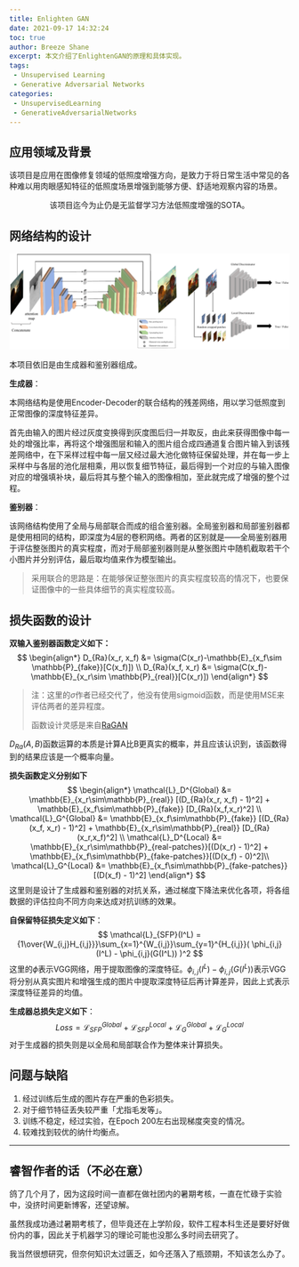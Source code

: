 ```yaml
---
title: Enlighten GAN
date: 2021-09-17 14:32:24
toc: true
author: Breeze Shane
excerpt: 本文介绍了EnlightenGAN的原理和具体实现。
tags:
 - Unsupervised Learning
 - Generative Adversarial Networks
categories:
 - UnsupervisedLearning
 - GenerativeAdversarialNetworks
---
```


## 应用领域及背景

该项目是应用在图像修复领域的低照度增强方向，是致力于将日常生活中常见的各种难以用肉眼感知特征的低照度场景增强到能够方便、舒适地观察内容的场景。

<center>该项目迄今为止仍是无监督学习方法低照度增强的SOTA。</center>

## 网络结构的设计

![](/images/2021-09-17_14-55.png)

本项目依旧是由生成器和鉴别器组成。

**生成器**：

本网络结构是使用Encoder-Decoder的联合结构的残差网络，用以学习低照度到正常图像的深度特征差异。

首先由输入的图片经过灰度变换得到灰度图后归一并取反，由此来获得图像中每一处的增强比率，再将这个增强图层和输入的图片组合成四通道复合图片输入到该残差网络中，在下采样过程中每一层又经过最大池化做特征保留处理，并在每一步上采样中与各层的池化层相乘，用以恢复细节特征，最后得到一个对应的与输入图像对应的增强填补块，最后将其与整个输入的图像相加，至此就完成了增强的整个过程。

**鉴别器**：

该网络结构使用了全局与局部联合而成的组合鉴别器。全局鉴别器和局部鉴别器都是使用相同的结构，即深度为4层的卷积网络。两者的区别就是——全局鉴别器用于评估整张图片的真实程度，而对于局部鉴别器则是从整张图片中随机截取若干个小图片并分别评估，最后取均值来作为模型输出。

> 采用联合的思路是：在能够保证整张图片的真实程度较高的情况下，也要保证图像中的一些具体细节的真实程度较高。

## 损失函数的设计

**双输入鉴别器函数定义如下：**
$$
\begin{align*}
D_{Ra}(x_r, x_f) &= \sigma(C(x_r)-\mathbb{E}_{x_f\sim \mathbb{P}_{fake}}[C(x_f)]) \\
D_{Ra}(x_f, x_r) &= \sigma(C(x_f)-\mathbb{E}_{x_r\sim \mathbb{P}_{real}}[C(x_r)])
\end{align*}
$$
>  注：这里的$\sigma$作者已经交代了，他没有使用sigmoid函数，而是使用MSE来评估两者的差异程度。
>
> 函数设计灵感是来自[RaGAN](https://arxiv.org/abs/1807.00734)

$D_{Ra}(A,B)$函数运算的本质是计算A比B更真实的概率，并且应该认识到，该函数得到的结果应该是一个概率向量。

**损失函数定义分别如下**
$$
\begin{align*}
\mathcal{L}_D^{Global} &= \mathbb{E}_{x_r\sim\mathbb{P}_{real}} [(D_{Ra}(x_r, x_f) - 1)^2] + \mathbb{E}_{x_f\sim\mathbb{P}_{fake}} [D_{Ra}(x_f,x_r)^2] \\
\mathcal{L}_G^{Global} &= \mathbb{E}_{x_f\sim\mathbb{P}_{fake}} [(D_{Ra}(x_f, x_r) - 1)^2] + \mathbb{E}_{x_r\sim\mathbb{P}_{real}} [D_{Ra}(x_r,x_f)^2] \\
\mathcal{L}_D^{Local} &= \mathbb{E}_{x_r\sim\mathbb{P}_{real-patches}}[(D(x_r) - 1)^2] + \mathbb{E}_{x_f\sim\mathbb{P}_{fake-patches}}[(D(x_f) - 0)^2]\\
\mathcal{L}_G^{Local} &= \mathbb{E}_{x_f\sim\mathbb{P}_{fake-patches}}[(D(x_f) - 1)^2]
\end{align*}
$$
这里则是设计了生成器和鉴别器的对抗关系，通过梯度下降法来优化各项，将各组数据的评估拉向不同方向来达成对抗训练的效果。

**自保留特征损失定义如下**：
$$
\mathcal{L}_{SFP}(I^L) = {1\over{W_{i,j}H_{i,j}}}\sum_{x=1}^{W_{i,j}}\sum_{y=1}^{H_{i,j}}( \phi_{i,j}(I^L) - \phi_{i,j}(G(I^L)) )^2
$$
这里的$\phi$表示VGG网络，用于提取图像的深度特征。$\phi_{i,j}(I^L) - \phi_{i,j}(G(I^L))$表示VGG将分别从真实图片和增强生成的图片中提取深度特征后再计算差异，因此上式表示深度特征差异的均值。

**生成器总损失定义如下**：
$$
Loss = \mathcal{L}_{SFP}^{Global} + \mathcal{L}_{SFP}^{Local} + \mathcal{L}_{G}^{Global} + \mathcal{L}_{G}^{Local}
$$
对于生成器的损失则是以全局和局部联合作为整体来计算损失。

## 问题与缺陷

1. 经过训练后生成的图片存在严重的色彩损失。
2. 对于细节特征丢失较严重「尤指毛发等」。
3. 训练不稳定，经过实验，在Epoch 200左右出现梯度突变的情况。
4. 较难找到较优的纳什均衡点。

---

## 睿智作者的话（不必在意）

鸽了几个月了，因为这段时间一直都在做社团内的暑期考核，一直在忙碌于实验中，没挤时间更新博客，还望谅解。

虽然我成功通过暑期考核了，但毕竟还在上学阶段，软件工程本科生还是要好好做份内的事，因此关于机器学习的理论可能也没那么多时间去研究了。

我当然很想研究，但奈何知识太过匮乏，如今还落入了瓶颈期，不知该怎么办了。
